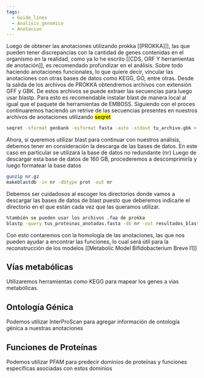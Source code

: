 ```yaml
---
tags:
  - Guide_lines
  - Analisis_genomico
  - Anotacion
---
```

Luego de obtener las anotaciones utilizando prokka [[PROKKA]]], las que pueden tener discrepancias con la cantidad de genes contenidas en el organismo en la realidad, como ya lo he escrito [[CDS, ORF Y herramientas de anotación]], es recomendado profundizar en el análisis. Sobre todo haciendo anotaciones funcionales, lo que quiere decir, vincular las anotaciones con otras bases de datos como KEGG, GO, entre otras.
Desde la salida de los archivos de PROKKA obtendremos archivos con extensión GFF y GBK. De estos archivos se puede extraer las secuencias para luego usar blastp. 
Para esto es recomendable instalar blast de manera local al igual que el paquete de herramientas de EMBOSS.
Siguiendo con el proces continuaremos haciendo un retrive de las secuencias presentes en nuestros archivos de anotaciones utilizando <mark class="hltr-yellow">seqret</mark>
```bash
seqret -sformat genbank -osformat fasta -auto -stdout tu_archivo.gbk > tus_proteinas_anotadas.fasta

```
Ahora, si queremos utilizar blast para continuar con nuestros análisis, debemos tener en consideración la descarga de las bases de datos. En este caso en particular se utilizará la base de datos no redundante (nr)
Luego de descargar esta base de datos de 160 GB, procederemos a descomprimirla y luego formatear la base datos
```bash
gunzip nr.gz
makeblastdb -in nr -dbtype prot -out nr

```
Debemos ser cuidadosos al escoger los directorios donde vamos a descargar las bases de datos de blast puesto que deberemos indicarle el directorio en el que están cada vez que las queramos utilizar.
```bash
%también se pueden usar los archivos .faa de prokka
blastp -query tus_proteinas_anotadas.fasta -db nr -out resultados_blast.xml -evalue 1e-5 -outfmt 5

```
Con esto contaremos con la homología de las anotaciones, las que nos pueden ayudar a encontrar las funciones, lo cual será útil para la reconstrucción de los modelos [[Metabolic Model Bifidobacterium Breve I1]]
## Vías metabólicas
Utilizaremos herramientas como KEGG para mapear los genes a vías metabólicas.
## Ontología Génica
Podemos utilizar InterProScan para agregar información de ontología génica a nuestras anotaciones
## Funciones de Proteínas
Podemos utilizar PFAM para predecir dominios de proteínas y funciones específicas asociadas con estos dominios